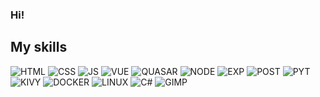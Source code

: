 ### Hi!

## My skills

![HTML] ![CSS] ![JS] ![VUE] ![QUASAR]
![NODE] ![EXP] ![POST]
![PYT] ![KIVY]
![DOCKER] ![LINUX] ![C#] ![GIMP]

[HTML]:https://github.com/uys2000/uys2000/blob/master/images/html.png?raw=true
[CSS]:https://github.com/uys2000/uys2000/blob/master/images/css.png?raw=true
[JS]:https://github.com/uys2000/uys2000/blob/master/images/javascript.png?raw=true
[VUE]:https://github.com/uys2000/uys2000/blob/master/images/vue.png?raw=true
[QUASAR]:https://github.com/uys2000/uys2000/blob/master/images/quasar.png?raw=true
[NODE]:https://github.com/uys2000/uys2000/blob/master/images/node.png?raw=true
[EXP]:https://github.com/uys2000/uys2000/blob/master/images/express.png?raw=true
[POST]:https://github.com/uys2000/uys2000/blob/master/images/postgresql.png?raw=true
[PYT]:https://github.com/uys2000/uys2000/blob/master/images/python.png?raw=true
[KIVY]:https://github.com/uys2000/uys2000/blob/master/images/kivy.png?raw=true
[DOCKER]:https://github.com/uys2000/uys2000/blob/master/images/docker.png?raw=true
[LINUX]:https://github.com/uys2000/uys2000/blob/master/images/linux.png?raw=true
[C#]:https://github.com/uys2000/uys2000/blob/master/images/c.png?raw=true
[GIMP]:https://github.com/uys2000/uys2000/blob/master/images/gimp.png?raw=true
